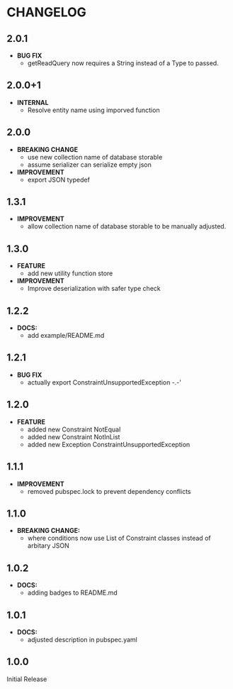 # CHANGELOG
## 2.0.1
 - **BUG FIX**
   - getReadQuery now requires a String instead of a Type to passed.
## 2.0.0+1
 - **INTERNAL**
   - Resolve entity name using  imporved function
   
## 2.0.0
 - **BREAKING CHANGE**
   - use new collection name of database storable
   - assume serializer can serialize empty json
 - **IMPROVEMENT**
   - export JSON typedef
   
## 1.3.1
 - **IMPROVEMENT**
   - allow collection name of database storable to be manually adjusted.
## 1.3.0
 - **FEATURE**
   - add new utility function store
 - **IMPROVEMENT**
   - Improve deserialization with safer type check
  
## 1.2.2
 - **DOCS:** 
    - add example/README.md

## 1.2.1
 - **BUG FIX**
   - actually export ConstraintUnsupportedException -.-'

## 1.2.0
 - **FEATURE**
    - added new Constraint NotEqual
    - added new Constraint NotInList
    - added new Exception ConstraintUnsupportedException

## 1.1.1
 - **IMPROVEMENT**
    - removed pubspec.lock to prevent dependency conflicts
    
## 1.1.0
 - **BREAKING CHANGE:**
   - where conditions now use List of Constraint classes instead of arbitary JSON

## 1.0.2
 - **DOCS:** 
    - adding badges to README.md

## 1.0.1
 - **DOCS:** 
    - adjusted description in pubspec.yaml

## 1.0.0
Initial Release